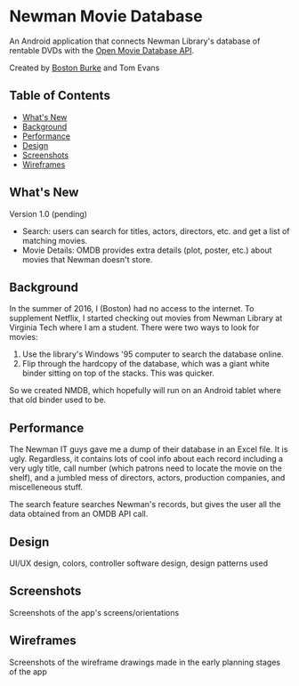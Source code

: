 Newman Movie Database
=====================

An Android application that connects Newman Library's database of rentable DVDs with the [Open Movie Database API](http://www.omdbapi.com/). 

Created by [Boston Burke](http://bostonburke.herokuapp.com) and Tom Evans

## Table of Contents
 * [What's New](#what's-new)
 * [Background](#Background)
 * [Performance](#Perofrmance)
 * [Design](#Design)
 * [Screenshots](#Screenshots)
 * [Wireframes](#Wireframes)

What's New
-----------
Version 1.0 (pending)
  * Search: users can search for titles, actors, directors, etc. and get a list of matching movies. 
  * Movie Details: OMDB provides extra details (plot, poster, etc.) about movies that Newman doesn't store.

Background
-----------
In the summer of 2016, I (Boston) had no access to the internet. 
To supplement Netflix, I started checking out movies from Newman Library at Virginia Tech where I am a student. 
There were two ways to look for movies:
  1. Use the library's Windows '95 computer to search the database online. 
  2. Flip through the hardcopy of the database, which was a giant white binder sitting on top of the stacks. This was quicker. 
  
So we created NMDB, which hopefully will run on an Android tablet where that old binder used to be. 

Performance
------------
The Newman IT guys gave me a dump of their database in an Excel file. It is ugly. Regardless, it contains lots of cool
info about each record including a very ugly title, call number (which patrons need to locate the movie on the shelf), 
and a jumbled mess of directors, actors, production companies, and miscelleneous stuff. 

The search feature searches Newman's records, but gives the user all the data obtained from an OMDB API call. 

Design
-------
UI/UX design, colors, controller software design, design patterns used

Screenshots
------------
Screenshots of the app's screens/orientations

Wireframes
-----------
Screenshots of the wireframe drawings made in the early planning stages of the app
